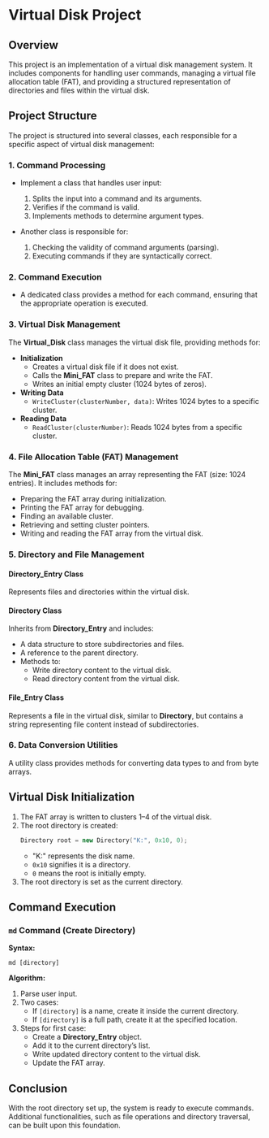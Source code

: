 # Virtual Disk Project

## Overview
This project is an implementation of a virtual disk management system. It includes components for handling user commands, managing a virtual file allocation table (FAT), and providing a structured representation of directories and files within the virtual disk.

## Project Structure
The project is structured into several classes, each responsible for a specific aspect of virtual disk management:

### 1. Command Processing
- Implement a class that handles user input:
  1. Splits the input into a command and its arguments.
  2. Verifies if the command is valid.
  3. Implements methods to determine argument types.

- Another class is responsible for:
  1. Checking the validity of command arguments (parsing).
  2. Executing commands if they are syntactically correct.

### 2. Command Execution
- A dedicated class provides a method for each command, ensuring that the appropriate operation is executed.

### 3. Virtual Disk Management
The **Virtual_Disk** class manages the virtual disk file, providing methods for:
- **Initialization**
  - Creates a virtual disk file if it does not exist.
  - Calls the **Mini_FAT** class to prepare and write the FAT.
  - Writes an initial empty cluster (1024 bytes of zeros).
- **Writing Data**
  - `WriteCluster(clusterNumber, data)`: Writes 1024 bytes to a specific cluster.
- **Reading Data**
  - `ReadCluster(clusterNumber)`: Reads 1024 bytes from a specific cluster.

### 4. File Allocation Table (FAT) Management
The **Mini_FAT** class manages an array representing the FAT (size: 1024 entries). It includes methods for:
- Preparing the FAT array during initialization.
- Printing the FAT array for debugging.
- Finding an available cluster.
- Retrieving and setting cluster pointers.
- Writing and reading the FAT array from the virtual disk.

### 5. Directory and File Management
#### **Directory_Entry Class**
Represents files and directories within the virtual disk.

#### **Directory Class**
Inherits from **Directory_Entry** and includes:
- A data structure to store subdirectories and files.
- A reference to the parent directory.
- Methods to:
  - Write directory content to the virtual disk.
  - Read directory content from the virtual disk.

#### **File_Entry Class**
Represents a file in the virtual disk, similar to **Directory**, but contains a string representing file content instead of subdirectories.

### 6. Data Conversion Utilities
A utility class provides methods for converting data types to and from byte arrays.

## Virtual Disk Initialization
1. The FAT array is written to clusters 1–4 of the virtual disk.
2. The root directory is created:
   ```cpp
   Directory root = new Directory("K:", 0x10, 0);
   ```
   - "K:" represents the disk name.
   - `0x10` signifies it is a directory.
   - `0` means the root is initially empty.
3. The root directory is set as the current directory.

## Command Execution
### **`md` Command (Create Directory)**
**Syntax:**
```
md [directory]
```
**Algorithm:**
1. Parse user input.
2. Two cases:
   - If `[directory]` is a name, create it inside the current directory.
   - If `[directory]` is a full path, create it at the specified location.
3. Steps for first case:
   - Create a **Directory_Entry** object.
   - Add it to the current directory’s list.
   - Write updated directory content to the virtual disk.
   - Update the FAT array.

## Conclusion
With the root directory set up, the system is ready to execute commands. Additional functionalities, such as file operations and directory traversal, can be built upon this foundation.

